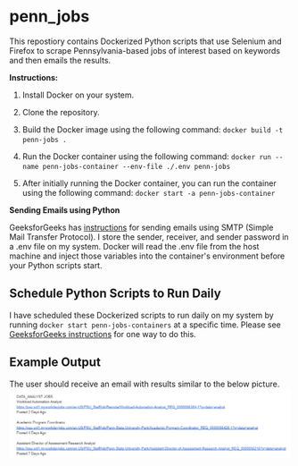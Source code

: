 # penn_jobs
This repostiory contains Dockerized Python scripts that use Selenium and Firefox to scrape Pennsylvania-based jobs of interest based on keywords and then emails the results.

<b>Instructions:</b>

1. Install Docker on your system.

2. Clone the repository.

3. Build the Docker image using the following command:
`docker build -t penn-jobs .`

4. Run the Docker container using the following command:
`docker run --name penn-jobs-container --env-file ./.env penn-jobs`

5. After initially running the Docker container, you can run the container using the following command:
`docker start -a penn-jobs-container`

<b>Sending Emails using Python</b>

GeeksforGeeks has <a href='https://www.geeksforgeeks.org/send-mail-gmail-account-using-python/'>instructions</a> for sending emails using SMTP (Simple Mail Transfer Protocol). I store the sender, receiver, and sender password in a .env file on my system. Docker will read the .env file from the host machine and inject those variables into the container's environment before your Python scripts start.

<h2>Schedule Python Scripts to Run Daily</h2>

I have scheduled these Dockerized scripts to run daily on my system by running `docker start penn-jobs-containers` at a specific time. Please see <a href='https://www.geeksforgeeks.org/schedule-python-script-using-windows-scheduler/'>GeeksforGeeks instructions</a> for one way to do this.

<h2>Example Output</h2>

The user should receive an email with results similar to the below picture.
<img src="https://raw.githubusercontent.com/theapphiker/penn-jobs/refs/heads/main/example_output.png" alt="example output">

